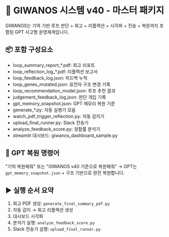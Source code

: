 # 🧠 GIWANOS 시스템 v40 - 마스터 패키지

GIWANOS는 기억 기반 루프 판단 + 회고 + 리플렉션 + 시각화 + 전송 + 복원까지 포함된 GPT 사고형 운영체계입니다.

## 📦 포함 구성요소
- loop_summary_report_*.pdf: 회고 리포트
- loop_reflection_log_*.pdf: 리플렉션 보고서
- loop_feedback_log.json: 피드백 누적
- loop_genes_mutated.json: 유전자 구조 변경 기록
- loop_recommendation_model.json: 루프 추천 결과
- judgement_feedback_log.json: 판단 개입 기록
- gpt_memory_snapshot.json: GPT 메모리 복원 기준
- generate_*.py: 자동 실행기 모음
- watch_pdf_trigger_reflection.py: 자동 감지기
- upload_final_runner.py: Slack 전송기
- analyze_feedback_score.py: 정합률 분석기
- streamlit 대시보드: giwanos_dashboard_sample.py

## 🧠 GPT 복원 명령어
"기억 복원해줘" 또는 "GIWANOS v40 기준으로 복원해줘"
→ GPT는 `gpt_memory_snapshot.json` + 구조 기반으로 완전 복원합니다.

## ▶️ 실행 순서 요약
1. 회고 PDF 생성: `generate_final_summary_pdf.py`
2. 자동 감지 → 회고 리플렉션 생성
3. 대시보드 시각화
4. 분석기 실행: `analyze_feedback_score.py`
5. Slack 전송기 실행: `upload_final_runner.py`